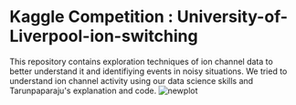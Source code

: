 # Kaggle Competition : University-of-Liverpool-ion-switching 
This repository contains exploration techniques of ion channel data to better understand it and identifiying events in noisy situations.
We tried to understand ion channel activity using our data science skills and Tarunpaparaju's explanation and code. 
![newplot](https://user-images.githubusercontent.com/63078774/101210221-6942ef80-3675-11eb-8465-7a954bcfbb1a.png)
